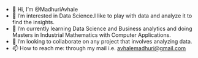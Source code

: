 - 👋 Hi, I’m @MadhuriAvhale
- 👀 I’m interested in Data Science.I like to play with data and analyze it to find the insights.
- 🌱 I’m currently learning Data Science and Business analytics and doing Masters in Industrial Mathematics with Computer Applications.
- 💞️ I’m looking to collaborate on any project that involves analyzing data.
- 📫 How to reach me: through my mail i.e. avhalemadhuri@gmail.com

<!---
MadhuriAvhale/MadhuriAvhale is a ✨ special ✨ repository because its `README.md` (this file) appears on your GitHub profile.
You can click the Preview link to take a look at your changes.
--->
